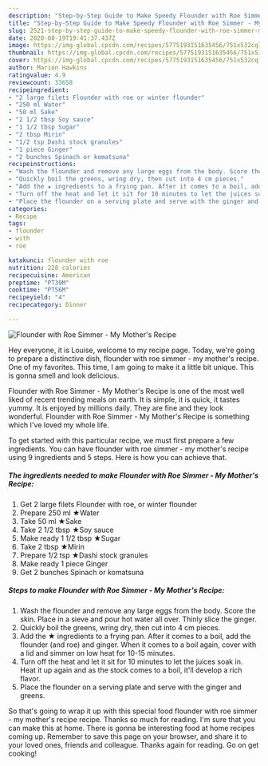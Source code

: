 ```yaml
---
description: "Step-by-Step Guide to Make Speedy Flounder with Roe Simmer - My Mother&amp;#39;s Recipe"
title: "Step-by-Step Guide to Make Speedy Flounder with Roe Simmer - My Mother&amp;#39;s Recipe"
slug: 2521-step-by-step-guide-to-make-speedy-flounder-with-roe-simmer-my-mother-and-39-s-recipe
date: 2020-08-19T19:41:37.437Z
image: https://img-global.cpcdn.com/recipes/5775193151635456/751x532cq70/flounder-with-roe-simmer-my-mothers-recipe-recipe-main-photo.jpg
thumbnail: https://img-global.cpcdn.com/recipes/5775193151635456/751x532cq70/flounder-with-roe-simmer-my-mothers-recipe-recipe-main-photo.jpg
cover: https://img-global.cpcdn.com/recipes/5775193151635456/751x532cq70/flounder-with-roe-simmer-my-mothers-recipe-recipe-main-photo.jpg
author: Marion Hawkins
ratingvalue: 4.9
reviewcount: 33658
recipeingredient:
- "2 large filets Flounder with roe or winter flounder"
- "250 ml Water"
- "50 ml Sake"
- "2 1/2 tbsp Soy sauce"
- "1 1/2 tbsp Sugar"
- "2 tbsp Mirin"
- "1/2 tsp Dashi stock granules"
- "1 piece Ginger"
- "2 bunches Spinach or komatsuna"
recipeinstructions:
- "Wash the flounder and remove any large eggs from the body. Score the skin. Place in a sieve and pour hot water all over. Thinly slice the ginger."
- "Quickly boil the greens, wring dry, then cut into 4 cm pieces."
- "Add the ★ ingredients to a frying pan. After it comes to a boil, add the flounder (and roe) and ginger. When it comes to a boil again, cover with a lid and simmer on low heat for 10-15 minutes."
- "Turn off the heat and let it sit for 10 minutes to let the juices soak in. Heat it up again and as the stock comes to a boil, it&#39;ll develop a rich flavor."
- "Place the flounder on a serving plate and serve with the ginger and greens."
categories:
- Recipe
tags:
- flounder
- with
- roe

katakunci: flounder with roe 
nutrition: 228 calories
recipecuisine: American
preptime: "PT39M"
cooktime: "PT56M"
recipeyield: "4"
recipecategory: Dinner

---
```



![Flounder with Roe Simmer - My Mother&#39;s Recipe](https://img-global.cpcdn.com/recipes/5775193151635456/751x532cq70/flounder-with-roe-simmer-my-mothers-recipe-recipe-main-photo.jpg)

Hey everyone, it is Louise, welcome to my recipe page. Today, we're going to prepare a distinctive dish, flounder with roe simmer - my mother&#39;s recipe. One of my favorites. This time, I am going to make it a little bit unique. This is gonna smell and look delicious.



Flounder with Roe Simmer - My Mother&#39;s Recipe is one of the most well liked of recent trending meals on earth. It is simple, it is quick, it tastes yummy. It is enjoyed by millions daily. They are fine and they look wonderful. Flounder with Roe Simmer - My Mother&#39;s Recipe is something which I've loved my whole life.


To get started with this particular recipe, we must first prepare a few ingredients. You can have flounder with roe simmer - my mother&#39;s recipe using 9 ingredients and 5 steps. Here is how you can achieve that.

<!--inarticleads1-->

##### The ingredients needed to make Flounder with Roe Simmer - My Mother&#39;s Recipe:

1. Get 2 large filets Flounder with roe, or winter flounder
1. Prepare 250 ml ★Water
1. Take 50 ml ★Sake
1. Take 2 1/2 tbsp ★Soy sauce
1. Make ready 1 1/2 tbsp ★Sugar
1. Take 2 tbsp ★Mirin
1. Prepare 1/2 tsp ★Dashi stock granules
1. Make ready 1 piece Ginger
1. Get 2 bunches Spinach or komatsuna




<!--inarticleads2-->

##### Steps to make Flounder with Roe Simmer - My Mother&#39;s Recipe:

1. Wash the flounder and remove any large eggs from the body. Score the skin. Place in a sieve and pour hot water all over. Thinly slice the ginger.
1. Quickly boil the greens, wring dry, then cut into 4 cm pieces.
1. Add the ★ ingredients to a frying pan. After it comes to a boil, add the flounder (and roe) and ginger. When it comes to a boil again, cover with a lid and simmer on low heat for 10-15 minutes.
1. Turn off the heat and let it sit for 10 minutes to let the juices soak in. Heat it up again and as the stock comes to a boil, it&#39;ll develop a rich flavor.
1. Place the flounder on a serving plate and serve with the ginger and greens.




So that's going to wrap it up with this special food flounder with roe simmer - my mother&#39;s recipe recipe. Thanks so much for reading. I'm sure that you can make this at home. There is gonna be interesting food at home recipes coming up. Remember to save this page on your browser, and share it to your loved ones, friends and colleague. Thanks again for reading. Go on get cooking!

